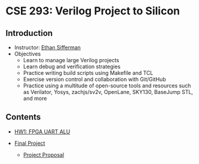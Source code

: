 # CSE 293: Verilog Project to Silicon

## Introduction

* Instructor: [Ethan Sifferman](https://github.com/sifferman)
* Objectives
    * Learn to manage large Verilog projects
    * Learn debug and verification strategies
    * Practice writing build scripts using Makefile and TCL
    * Exercise version control and collaboration with Git/GitHub
    * Practice using a multitude of open-source tools and resources such as Verilator, Yosys, zachjs/sv2v, OpenLane, SKY130, BaseJump STL, and more
## Contents

* [HW1: FPGA UART ALU](./hw1/)

* [Final Project](./final_project/)
    * [Project Proposal](./final_project/project_proposal/)
